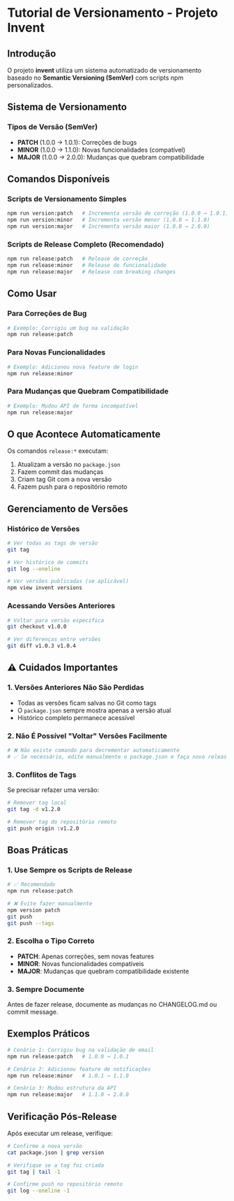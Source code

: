 # Tutorial de Versionamento - Projeto Invent

## Introdução

O projeto **invent** utiliza um sistema automatizado de versionamento baseado no **Semantic Versioning (SemVer)** com scripts npm personalizados.

## Sistema de Versionamento

### Tipos de Versão (SemVer)
- **PATCH** (1.0.0 → 1.0.1): Correções de bugs
- **MINOR** (1.0.0 → 1.1.0): Novas funcionalidades (compatível)
- **MAJOR** (1.0.0 → 2.0.0): Mudanças que quebram compatibilidade

## Comandos Disponíveis

### Scripts de Versionamento Simples
```bash
npm run version:patch   # Incrementa versão de correção (1.0.0 → 1.0.1)
npm run version:minor   # Incrementa versão menor (1.0.0 → 1.1.0)
npm run version:major   # Incrementa versão maior (1.0.0 → 2.0.0)
```

### Scripts de Release Completo (Recomendado)
```bash
npm run release:patch   # Release de correção
npm run release:minor   # Release de funcionalidade
npm run release:major   # Release com breaking changes
```

## Como Usar

### Para Correções de Bug
```bash
# Exemplo: Corrigiu um bug na validação
npm run release:patch
```

### Para Novas Funcionalidades
```bash
# Exemplo: Adicionou nova feature de login
npm run release:minor
```

### Para Mudanças que Quebram Compatibilidade
```bash
# Exemplo: Mudou API de forma incompatível
npm run release:major
```

## O que Acontece Automaticamente

Os comandos `release:*` executam:
1. Atualizam a versão no `package.json`
2. Fazem commit das mudanças
3. Criam tag Git com a nova versão
4. Fazem push para o repositório remoto

## Gerenciamento de Versões

### Histórico de Versões
```bash
# Ver todas as tags de versão
git tag

# Ver histórico de commits
git log --oneline

# Ver versões publicadas (se aplicável)
npm view invent versions
```

### Acessando Versões Anteriores
```bash
# Voltar para versão específica
git checkout v1.0.0

# Ver diferenças entre versões
git diff v1.0.3 v1.0.4
```

## ⚠️ Cuidados Importantes

### 1. Versões Anteriores Não São Perdidas
- Todas as versões ficam salvas no Git como tags
- O `package.json` sempre mostra apenas a versão atual
- Histórico completo permanece acessível

### 2. Não É Possível "Voltar" Versões Facilmente
```bash
# ❌ Não existe comando para decrementar automaticamente
# ✅ Se necessário, edite manualmente o package.json e faça novo release
```

### 3. Conflitos de Tags
Se precisar refazer uma versão:
```bash
# Remover tag local
git tag -d v1.2.0

# Remover tag do repositório remoto  
git push origin :v1.2.0
```

## Boas Práticas

### 1. Use Sempre os Scripts de Release
```bash
# ✅ Recomendado
npm run release:patch

# ❌ Evite fazer manualmente
npm version patch
git push
git push --tags
```

### 2. Escolha o Tipo Correto
- **PATCH**: Apenas correções, sem novas features
- **MINOR**: Novas funcionalidades compatíveis
- **MAJOR**: Mudanças que quebram compatibilidade existente

### 3. Sempre Documente
Antes de fazer release, documente as mudanças no CHANGELOG.md ou commit message.

## Exemplos Práticos

```bash
# Cenário 1: Corrigiu bug na validação de email
npm run release:patch   # 1.0.0 → 1.0.1

# Cenário 2: Adicionou feature de notificações
npm run release:minor   # 1.0.1 → 1.1.0

# Cenário 3: Mudou estrutura da API
npm run release:major   # 1.1.0 → 2.0.0
```

## Verificação Pós-Release

Após executar um release, verifique:
```bash
# Confirme a nova versão
cat package.json | grep version

# Verifique se a tag foi criada
git tag | tail -1

# Confirme push no repositório remoto
git log --oneline -1
